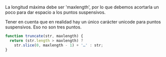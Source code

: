 La longitud máxima debe ser 'maxlength', por lo que debemos acortarla un poco para dar espacio a los puntos suspensivos.

Tener en cuenta que en realidad hay un único carácter unicode para puntos suspensivos. Eso no son tres puntos.

```js run demo
function truncate(str, maxlength) {
  return (str.length > maxlength) ?
    str.slice(0, maxlength - 1) + '…' : str;
}
```
